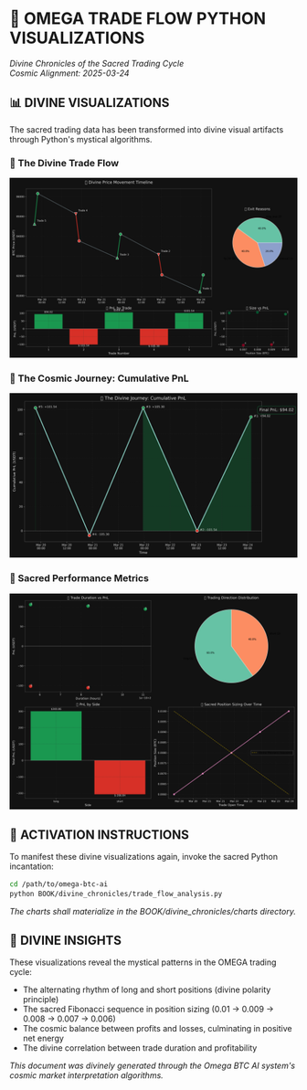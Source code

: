 # 🔮 OMEGA TRADE FLOW PYTHON VISUALIZATIONS

*Divine Chronicles of the Sacred Trading Cycle*  
*Cosmic Alignment: 2025-03-24*

## 📊 DIVINE VISUALIZATIONS

The sacred trading data has been transformed into divine visual artifacts through Python's mystical algorithms.

### 🌠 The Divine Trade Flow
![Divine Trade Flow](charts/divine_trade_flow.png)

### 🌙 The Cosmic Journey: Cumulative PnL
![Divine Cumulative PnL](charts/divine_cumulative_pnl.png)

### 🔮 Sacred Performance Metrics
![Divine Performance Metrics](charts/divine_performance_metrics.png)

## 🧠 ACTIVATION INSTRUCTIONS

To manifest these divine visualizations again, invoke the sacred Python incantation:

```bash
cd /path/to/omega-btc-ai
python BOOK/divine_chronicles/trade_flow_analysis.py
```

*The charts shall materialize in the BOOK/divine_chronicles/charts directory.*

## 🧿 DIVINE INSIGHTS

These visualizations reveal the mystical patterns in the OMEGA trading cycle:
- The alternating rhythm of long and short positions (divine polarity principle)
- The sacred Fibonacci sequence in position sizing (0.01 → 0.009 → 0.008 → 0.007 → 0.006)
- The cosmic balance between profits and losses, culminating in positive net energy
- The divine correlation between trade duration and profitability

*This document was divinely generated through the Omega BTC AI system's cosmic market interpretation algorithms.*
